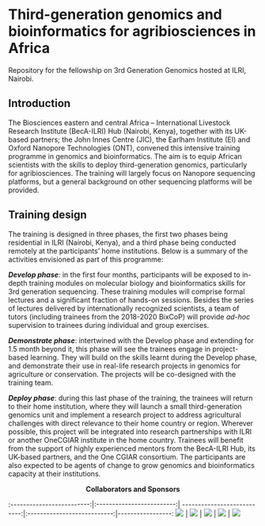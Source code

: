 # Third-generation genomics and bioinformatics for agribiosciences in Africa
Repository for the fellowship on 3rd Generation Genomics hosted at ILRI, Nairobi.

## Introduction
The Biosciences eastern and central Africa – International Livestock Research Institute (BecA-ILRI) Hub (Nairobi, Kenya), together with its UK-based partners; the John Innes Centre (JIC), the Earlham Institute (EI) and Oxford Nanopore Technologies (ONT), convened this intensive training programme in genomics and bioinformatics. The aim is to equip African scientists with the skills to deploy third-generation genomics, particularly for agribiosciences. The training will largely focus on Nanopore sequencing platforms, but a general background on other sequencing platforms will be provided.

## Training design
The training is designed in three phases, the first two phases being residential in ILRI (Nairobi, Kenya), and a third phase being conducted remotely at the participants’ home institutions. Below is a summary of the activities envisioned as part of this programme:

***Develop phase***: in the first four months, participants will be exposed to in-depth training modules on molecular biology and bioinformatics skills for 3rd generation sequencing. These training modules will comprise formal lectures and a significant fraction of hands-on sessions. Besides the series of lectures delivered by internationally recognized scientists, a team of tutors (including trainees from the 2018-2020 BixCoP) will provide _ad-hoc_ supervision to trainees during individual and group exercises.

***Demonstrate phase***: intertwined with the Develop phase and extending for 1.5 month beyond it, this phase will see the trainees engage in project-based learning. They will build on the skills learnt during the Develop phase, and demonstrate their use in real-life research projects in genomics for agriculture or conservation. The projects will be co-designed with the training team.

***Deploy phase***: during this last phase of the training, the trainees will return to their home institution, where they will launch a small third-generation genomics unit and implement a research project to address agricultural challenges with direct relevance to their home country or region. Wherever possible, this project will be integrated into research partnerships with ILRI or another OneCGIAR institute in the home country. Trainees will benefit from the support of highly experienced mentors from the BecA-ILRI Hub, its UK-based partners, and the One CGIAR consortium. The participants are also expected to be agents of change to grow genomics and bioinformatics capacity at their institutions.

<p> <center> <strong> Collaborators and Sponsors </strong> </center> </p>

:-------------------------:|:-------------------------:| ---------------------------:|:---------------------------:|-----------------:
![](https://github.com/ousodaniel/3rd-Generation-Genomics-Africa/Images/ilri.jpeg)  |  ![](https://github.com/ousodaniel/3rd-Generation-Genomics-Africa/Images/beca.jpeg) | ![](https://github.com/ousodaniel/3rd-Generation-Genomics-Africa/Images/jic.png) | ![](https://github.com/ousodaniel/3rd-Generation-Genomics-Africa/Images/earlham.png) | ![](https://github.com/ousodaniel/3rd-Generation-Genomics-Africa/Images/acacia)
